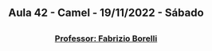 <h2 align = "center" >Aula 42  - Camel - 19/11/2022 - Sábado <h2>

<h3 align = "center" ><a href="https://github.com/ffborelli/curso-brq-java-2022-09-05/">Professor: Fabrizio Borelli</a></h3>